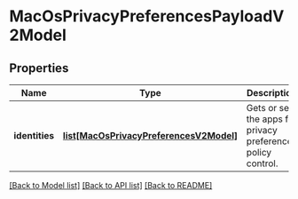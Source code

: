 # MacOsPrivacyPreferencesPayloadV2Model

## Properties
Name | Type | Description | Notes
------------ | ------------- | ------------- | -------------
**identities** | [**list[MacOsPrivacyPreferencesV2Model]**](MacOsPrivacyPreferencesV2Model.md) | Gets or sets the apps for privacy preferences policy control. | [optional] 

[[Back to Model list]](../README.md#documentation-for-models) [[Back to API list]](../README.md#documentation-for-api-endpoints) [[Back to README]](../README.md)


